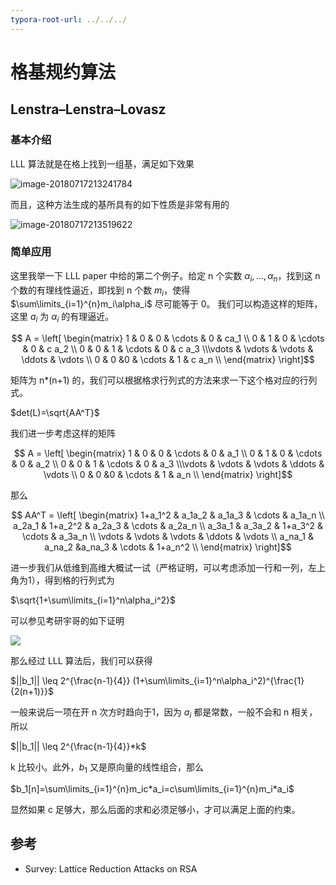 ```yaml
---
typora-root-url: ../../../
---
```


# 格基规约算法

## Lenstra–Lenstra–Lovasz

### 基本介绍

LLL 算法就是在格上找到一组基，满足如下效果


![image-20180717213241784](/ctf-wiki/crypto/asymmetric/lattice/figure/lll-def.png)



而且，这种方法生成的基所具有的如下性质是非常有用的

![image-20180717213519622](/ctf-wiki/crypto/asymmetric/lattice/figure/lll-property.png)

### 简单应用

这里我举一下 LLL paper 中给的第二个例子。给定 n 个实数 $\alpha_i,...,\alpha_n$，找到这 n 个数的有理线性逼近，即找到 n 个数 $m_i$，使得 $\sum\limits_{i=1}^{n}m_i\alpha_i$ 尽可能等于 0。 我们可以构造这样的矩阵，这里 $a_i$ 为 $\alpha_i$ 的有理逼近。


$$ A = \left[ \begin{matrix} 1   & 0 & 0     & \cdots & 0 & ca_1     \\ 0   & 1  & 0    & \cdots & 0 & c a_2  \\ 0   & 0   & 1   & \cdots & 0 & c a_3 \\\vdots & \vdots & \vdots & \ddots & \vdots \\ 0   & 0   &0   & \cdots & 1 & c a_n     \\ \end{matrix} \right]$$

矩阵为 n*(n+1) 的，我们可以根据格求行列式的方法来求一下这个格对应的行列式。

$det(L)=\sqrt{AA^T}$

我们进一步考虑这样的矩阵

$$ A = \left[ \begin{matrix} 1   & 0 & 0     & \cdots & 0 & a_1     \\ 0   & 1  & 0    & \cdots & 0 & a_2  \\ 0   & 0   & 1   & \cdots & 0 & a_3 \\\vdots & \vdots & \vdots & \ddots & \vdots \\ 0   & 0   &0   & \cdots & 1 & a_n     \\ \end{matrix} \right]$$

那么

$$ AA^T = \left[ \begin{matrix} 1+a_1^2   & a_1a_2   & a_1a_3 & \cdots  & a_1a_n     \\ a_2a_1   & 1+a_2^2  & a_2a_3 & \cdots & a_2a_n  \\ a_3a_1   & a_3a_2   & 1+a_3^2   & \cdots  & a_3a_n \\ \vdots & \vdots & \vdots & \ddots & \vdots \\ a_na_1   & a_na_2   &a_na_3   & \cdots  & 1+a_n^2     \\ \end{matrix} \right]$$

进一步我们从低维到高维大概试一试（严格证明，可以考虑添加一行和一列，左上角为1），得到格的行列式为

$\sqrt{1+\sum\limits_{i=1}^n\alpha_i^2}$

可以参见考研宇哥的如下证明

![](/ctf-wiki/crypto/asymmetric/lattice/figure/lll-application2.png)

那么经过 LLL 算法后，我们可以获得

$||b_1|| \leq 2^{\frac{n-1}{4}} (1+\sum\limits_{i=1}^n\alpha_i^2)^{\frac{1}{2(n+1)}}$

一般来说后一项在开 n 次方时趋向于1，因为 $a_i$ 都是常数，一般不会和 n 相关，所以

$||b_1|| \leq 2^{\frac{n-1}{4}}*k$

k 比较小。此外，$b_1$ 又是原向量的线性组合，那么

$b_1[n]=\sum\limits_{i=1}^{n}m_ic*a_i=c\sum\limits_{i=1}^{n}m_i*a_i$

显然如果 c 足够大，那么后面的求和必须足够小，才可以满足上面的约束。



## 参考

- Survey: Lattice Reduction Attacks on RSA













